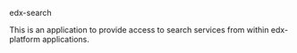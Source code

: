 edx-search

This is an application to provide access to search services from within edx-platform applications.
